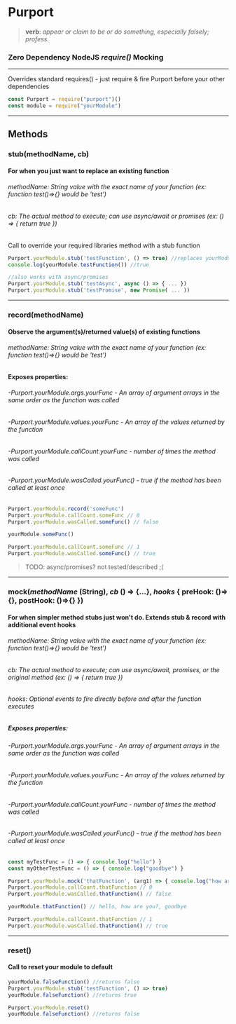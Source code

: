 # Purport
> **__verb__**: *appear or claim to be or do something, especially falsely; profess.*
### Zero Dependency NodeJS *require()* Mocking

***

Overrides standard requires() - just require & fire Purport before your other dependencies
```javascript
const Purport = require("purport")()
const module = require("yourModule")
```
***

## Methods
### stub(methodName, cb)
#### For when you just want to replace an existing function
###### methodName: String value with the exact name of your function *(ex: function test()=>{} would be 'test')*
###### cb: The actual method to execute; can use async/await or promises *(ex: () => { return true })*

Call to override your required libraries method with a stub function
```javascript
Purport.yourModule.stub('testFunction', () => true) //replaces yourModule.testFunction
console.log(yourModule.testFunction()) //true

//also works with async/promises
Purport.yourModule.stub('testAsync', async () => { ... })
Purport.yourModule.stub('testPromise', new Promise( ... ))
```
***

### record(methodName)
#### Observe the argument(s)/returned value(s) of existing functions
###### methodName: String value with the exact name of your function *(ex: function test()=>{} would be 'test')*
#### Exposes properties:
###### -Purport.yourModule.args.yourFunc - *An array of argument arrays in the same order as the function was called*
###### -Purport.yourModule.values.yourFunc - *An array of the values returned by the function*
###### -Purport.yourModule.callCount.yourFunc - *number of times the method was called*
###### -Purport.yourModule.wasCalled.yourFunc() - *true if the method has been called at least once*
```javascript
Purport.yourModule.record('someFunc')
Purport.yourModule.callCount.someFunc // 0
Purport.yourModule.wasCalled.someFunc() // false

yourModule.someFunc()

Purport.yourModule.callCount.someFunc // 1
Purport.yourModule.wasCalled.someFunc() // true
```

> TODO: async/promises? not tested/described ;(
***

### mock(*methodName* (String), *cb* () => {...}, *hooks* { preHook: ()=>{}, postHook: ()=>{} })
#### For when simpler method stubs just won't do. Extends stub & record with additional event hooks
###### methodName: String value with the exact name of your function *(ex: function test()=>{} would be 'test')*
###### cb: The actual method to execute; can use async/await, promises, or the original method *(ex: () => { return true })*
###### hooks: Optional events to fire directly before and after the function executes
#####
##### Exposes properties:
###### -Purport.yourModule.args.yourFunc - *An array of argument arrays in the same order as the function was called*
###### -Purport.yourModule.values.yourFunc - *An array of the values returned by the function*
###### -Purport.yourModule.callCount.yourFunc - number of times the method was called
###### -Purport.yourModule.wasCalled.yourFunc() - true if the method has been called at least once
```javascript
const myTestFunc = () => { console.log("hello") }
const myOtherTestFunc = () => { console.log("goodbye") }

Purport.yourModule.mock('thatFunction', (arg1) => { console.log("how are you?") }, { preHook: myTestFunc, postHook: myOtherTestFunc })
Purport.yourModule.callCount.thatFunction // 0
Purport.yourModule.wasCalled.thatFunction() // false

yourModule.thatFunction() // hello, how are you?, goodbye

Purport.yourModule.callCount.thatFunction // 1
Purport.yourModule.wasCalled.thatFunction() // true
```

***

### reset()
#### Call to reset your module to default
```javascript
yourModule.falseFunction() //returns false
Purport.yourModule.stub('testFunction', () => true)
yourModule.falseFunction() //returns true

Purport.yourModule.reset()
yourModule.falseFunction() //returns false
```
